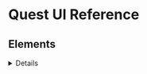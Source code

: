# Quest UI Reference

## Elements

<details>
<summay>Button</summary>
<br>
<pre>
```cpp
BeatSaberUI::CreateUIButton(container->get_transform(), "Click Me!",
   [&]() {
       getLogger().info("Button Clicked");
   });
```
</pre>
</details>
